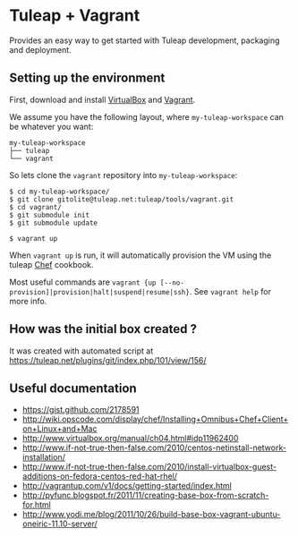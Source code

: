 # Tuleap + Vagrant

Provides an easy way to get started with Tuleap development, packaging and
deployment.

## Setting up the environment

First, download and install [VirtualBox][1] and [Vagrant][2].

We assume you have the following layout, where `my-tuleap-workspace` can be
whatever you want:

    my-tuleap-workspace
    ├── tuleap
    └── vagrant


So lets clone the `vagrant` repository into `my-tuleap-workspace`:

    $ cd my-tuleap-workspace/
    $ git clone gitolite@tuleap.net:tuleap/tools/vagrant.git
    $ cd vagrant/
    $ git submodule init
    $ git submodule update

    $ vagrant up

When `vagrant up` is run, it will automatically provision the VM using the
tuleap [Chef][3] cookbook.

Most useful commands are `vagrant {up [--no-provision]|provision|halt|suspend|resume|ssh}`.
See `vagrant help` for more info.

## How was the initial box created ?

It was created with automated script at https://tuleap.net/plugins/git/index.php/101/view/156/

## Useful documentation

- https://gist.github.com/2178591
- http://wiki.opscode.com/display/chef/Installing+Omnibus+Chef+Client+on+Linux+and+Mac
- http://www.virtualbox.org/manual/ch04.html#idp11962400
- http://www.if-not-true-then-false.com/2010/centos-netinstall-network-installation/
- http://www.if-not-true-then-false.com/2010/install-virtualbox-guest-additions-on-fedora-centos-red-hat-rhel/
- http://vagrantup.com/v1/docs/getting-started/index.html
- http://pyfunc.blogspot.fr/2011/11/creating-base-box-from-scratch-for.html
- http://www.yodi.me/blog/2011/10/26/build-base-box-vagrant-ubuntu-oneiric-11.10-server/

[1]: http://www.virtualbox.org/
[2]: http://vagrantup.com/
[3]: http://www.opscode.com/chef/
